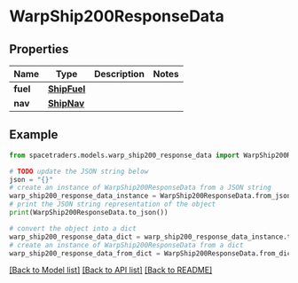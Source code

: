 # WarpShip200ResponseData


## Properties

Name | Type | Description | Notes
------------ | ------------- | ------------- | -------------
**fuel** | [**ShipFuel**](ShipFuel.md) |  | 
**nav** | [**ShipNav**](ShipNav.md) |  | 

## Example

```python
from spacetraders.models.warp_ship200_response_data import WarpShip200ResponseData

# TODO update the JSON string below
json = "{}"
# create an instance of WarpShip200ResponseData from a JSON string
warp_ship200_response_data_instance = WarpShip200ResponseData.from_json(json)
# print the JSON string representation of the object
print(WarpShip200ResponseData.to_json())

# convert the object into a dict
warp_ship200_response_data_dict = warp_ship200_response_data_instance.to_dict()
# create an instance of WarpShip200ResponseData from a dict
warp_ship200_response_data_from_dict = WarpShip200ResponseData.from_dict(warp_ship200_response_data_dict)
```
[[Back to Model list]](../README.md#documentation-for-models) [[Back to API list]](../README.md#documentation-for-api-endpoints) [[Back to README]](../README.md)


